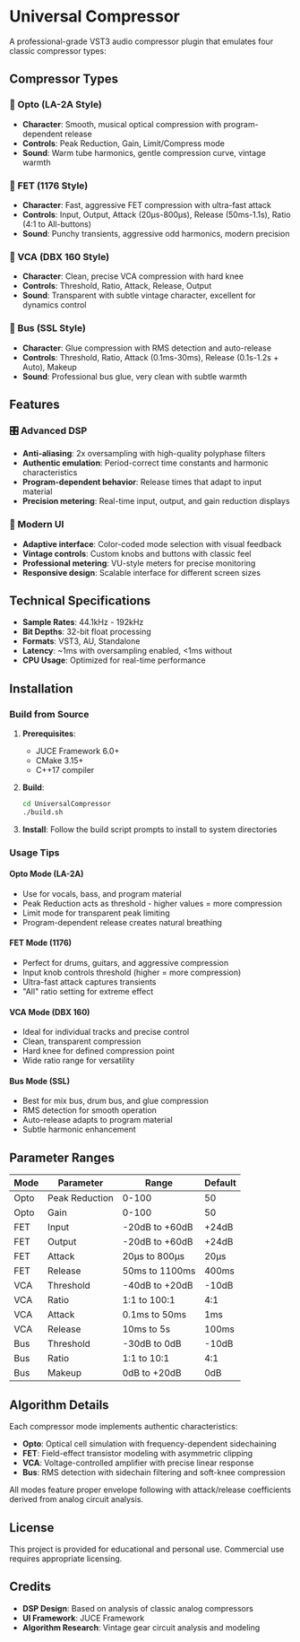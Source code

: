 # Universal Compressor

A professional-grade VST3 audio compressor plugin that emulates four classic compressor types:

## Compressor Types

### 🔸 Opto (LA-2A Style)
- **Character**: Smooth, musical optical compression with program-dependent release
- **Controls**: Peak Reduction, Gain, Limit/Compress mode
- **Sound**: Warm tube harmonics, gentle compression curve, vintage warmth

### 🔹 FET (1176 Style) 
- **Character**: Fast, aggressive FET compression with ultra-fast attack
- **Controls**: Input, Output, Attack (20μs-800μs), Release (50ms-1.1s), Ratio (4:1 to All-buttons)
- **Sound**: Punchy transients, aggressive odd harmonics, modern precision

### 🔶 VCA (DBX 160 Style)
- **Character**: Clean, precise VCA compression with hard knee
- **Controls**: Threshold, Ratio, Attack, Release, Output
- **Sound**: Transparent with subtle vintage character, excellent for dynamics control

### 🔷 Bus (SSL Style)
- **Character**: Glue compression with RMS detection and auto-release
- **Controls**: Threshold, Ratio, Attack (0.1ms-30ms), Release (0.1s-1.2s + Auto), Makeup
- **Sound**: Professional bus glue, very clean with subtle warmth

## Features

### 🎛️ Advanced DSP
- **Anti-aliasing**: 2x oversampling with high-quality polyphase filters
- **Authentic emulation**: Period-correct time constants and harmonic characteristics
- **Program-dependent behavior**: Release times that adapt to input material
- **Precision metering**: Real-time input, output, and gain reduction displays

### 🎨 Modern UI
- **Adaptive interface**: Color-coded mode selection with visual feedback
- **Vintage controls**: Custom knobs and buttons with classic feel
- **Professional metering**: VU-style meters for precise monitoring
- **Responsive design**: Scalable interface for different screen sizes

## Technical Specifications

- **Sample Rates**: 44.1kHz - 192kHz
- **Bit Depths**: 32-bit float processing
- **Formats**: VST3, AU, Standalone
- **Latency**: ~1ms with oversampling enabled, <1ms without
- **CPU Usage**: Optimized for real-time performance

## Installation

### Build from Source

1. **Prerequisites**: 
   - JUCE Framework 6.0+
   - CMake 3.15+
   - C++17 compiler

2. **Build**:
   ```bash
   cd UniversalCompressor
   ./build.sh
   ```

3. **Install**: Follow the build script prompts to install to system directories

### Usage Tips

#### Opto Mode (LA-2A)
- Use for vocals, bass, and program material
- Peak Reduction acts as threshold - higher values = more compression
- Limit mode for transparent peak limiting
- Program-dependent release creates natural breathing

#### FET Mode (1176)
- Perfect for drums, guitars, and aggressive compression
- Input knob controls threshold (higher = more compression)
- Ultra-fast attack captures transients
- "All" ratio setting for extreme effect

#### VCA Mode (DBX 160)
- Ideal for individual tracks and precise control
- Clean, transparent compression
- Hard knee for defined compression point
- Wide ratio range for versatility

#### Bus Mode (SSL)
- Best for mix bus, drum bus, and glue compression
- RMS detection for smooth operation
- Auto-release adapts to program material
- Subtle harmonic enhancement

## Parameter Ranges

| Mode | Parameter | Range | Default |
|------|-----------|-------|---------|
| Opto | Peak Reduction | 0-100 | 50 |
| Opto | Gain | 0-100 | 50 |
| FET | Input | -20dB to +60dB | +24dB |
| FET | Output | -20dB to +60dB | +24dB |
| FET | Attack | 20μs to 800μs | 20μs |
| FET | Release | 50ms to 1100ms | 400ms |
| VCA | Threshold | -40dB to +20dB | -10dB |
| VCA | Ratio | 1:1 to 100:1 | 4:1 |
| VCA | Attack | 0.1ms to 50ms | 1ms |
| VCA | Release | 10ms to 5s | 100ms |
| Bus | Threshold | -30dB to 0dB | -10dB |
| Bus | Ratio | 1:1 to 10:1 | 4:1 |
| Bus | Makeup | 0dB to +20dB | 0dB |

## Algorithm Details

Each compressor mode implements authentic characteristics:

- **Opto**: Optical cell simulation with frequency-dependent sidechaining
- **FET**: Field-effect transistor modeling with asymmetric clipping  
- **VCA**: Voltage-controlled amplifier with precise linear response
- **Bus**: RMS detection with sidechain filtering and soft-knee compression

All modes feature proper envelope following with attack/release coefficients derived from analog circuit analysis.

## License

This project is provided for educational and personal use. Commercial use requires appropriate licensing.

## Credits

- **DSP Design**: Based on analysis of classic analog compressors
- **UI Framework**: JUCE Framework
- **Algorithm Research**: Vintage gear circuit analysis and modeling